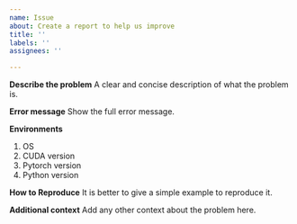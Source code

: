 ```yaml
---
name: Issue
about: Create a report to help us improve
title: ''
labels: ''
assignees: ''

---
```


**Describe the problem**
A clear and concise description of what the problem is.

**Error message**
Show the full error message.

**Environments**
1. OS
2. CUDA version
3. Pytorch version
4. Python version

**How to Reproduce**
It is better to give a simple example to reproduce it.

**Additional context**
Add any other context about the problem here.
